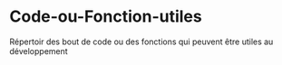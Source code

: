 # Code-ou-Fonction-utiles
Répertoir des bout de code ou des fonctions qui peuvent être utiles au développement
